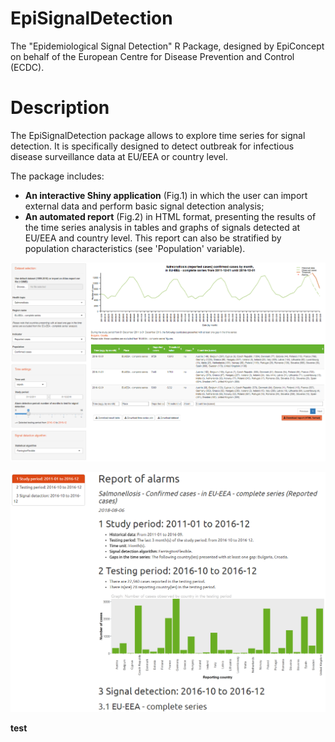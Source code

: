 # EpiSignalDetection
The "Epidemiological Signal Detection" R Package, designed by EpiConcept on behalf of the European Centre for Disease Prevention and Control (ECDC).

# Description
The EpiSignalDetection package allows to explore time series for signal detection. It is specifically designed to detect outbreak for infectious disease surveillance data at EU/EEA or country level.

The package includes:

* __An interactive Shiny application__ (Fig.1) in which the user can import external data and perform basic signal detection analysis;
* __An automated report__ (Fig.2) in HTML format, presenting the results of the time series analysis in tables and graphs of signals detected at EU/EEA and country level. This report can also be stratified by population characteristics (see 'Population' variable).


![__Fig.1 Signal detection tool for monitoring infectious diseases in TESSy__](vignettes/img/app_screenshot_20180806.PNG?raw=true "Fig.1 Signal detection tool for monitoring infectious diseases in TESSy")

![__Fig.2 Report of alarms__](vignettes/img/report_screenshot_20180806.PNG?raw=true "Fig.2 Report of alarms")


**test**
